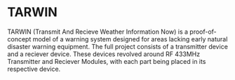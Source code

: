 # TARWIN
TARWIN (Transmit And Recieve Weather Information Now) is a proof-of-concept model of a warning system designed for areas lacking early natural disaster warning equipment. The full project consists of a transmitter device and a reciever device. These devices revolved around RF 433MHz Transmitter and Reciever Modules, with each part being placed in its respective device.
